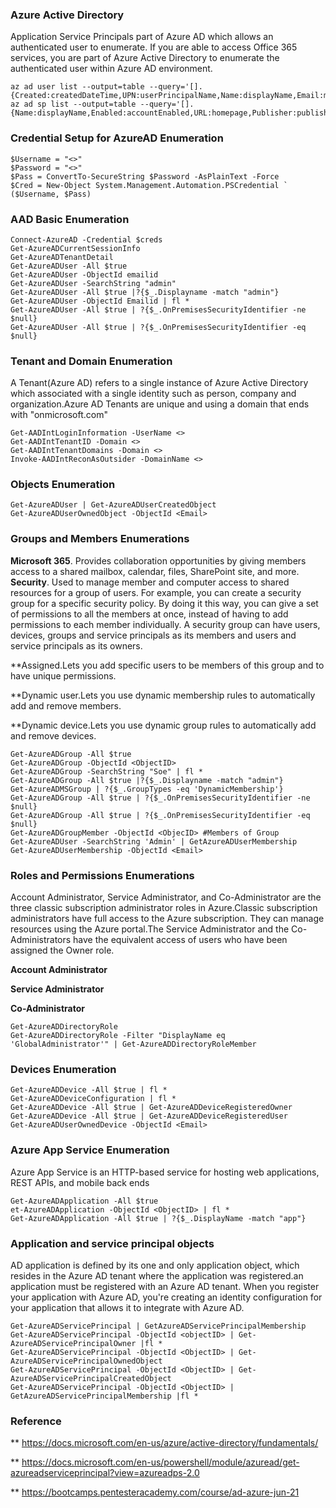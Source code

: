 ### Azure Active Directory
Application Service Principals part of Azure AD which allows an authenticated user to enumerate. If you are able to access Office 365 services, you are part of Azure Active Directory to enumerate the authenticated user within Azure AD environment. 

```
az ad user list --output=table --query='[].{Created:createdDateTime,UPN:userPrincipalName,Name:displayName,Email:mail,UserId:mailNickname,Enabled:accountEnabled}'
az ad sp list --output=table --query='[].{Name:displayName,Enabled:accountEnabled,URL:homepage,Publisher:publisherName,MetadataURL:samlMetadataUrl}'
```


### Credential Setup for AzureAD Enumeration
```
$Username = "<>"
$Password = "<>"
$Pass = ConvertTo-SecureString $Password -AsPlainText -Force
$Cred = New-Object System.Management.Automation.PSCredential `
($Username, $Pass)
```
### AAD Basic Enumeration
```
Connect-AzureAD -Credential $creds
Get-AzureADCurrentSessionInfo
Get-AzureADTenantDetail
Get-AzureADUser -All $true
Get-AzureADUser -ObjectId emailid
Get-AzureADUser -SearchString "admin"
Get-AzureADUser -All $true |?{$_.Displayname -match "admin"}
Get-AzureADUser -ObjectId Emailid | fl *
Get-AzureADUser -All $true | ?{$_.OnPremisesSecurityIdentifier -ne $null}
Get-AzureADUser -All $true | ?{$_.OnPremisesSecurityIdentifier -eq $null}

```
### Tenant and Domain Enumeration
A Tenant(Azure AD) refers to a single instance of Azure Active Directory which associated with a single identity such as person, company and  organization.Azure AD Tenants are unique and using a domain that ends with "onmicrosoft.com"
```
Get-AADIntLoginInformation -UserName <>
Get-AADIntTenantID -Domain <>
Get-AADIntTenantDomains -Domain <>
Invoke-AADIntReconAsOutsider -DomainName <>
```
### Objects Enumeration
```
Get-AzureADUser | Get-AzureADUserCreatedObject
Get-AzureADUserOwnedObject -ObjectId <Email>
```
### Groups and Members Enumerations
**Microsoft 365**. Provides collaboration opportunities by giving members access to a shared mailbox, calendar, files, SharePoint site, and more. 
**Security**. Used to manage member and computer access to shared resources for a group of users. For example, you can create a security group for a specific security policy. By doing it this way, you can give a set of permissions to all the members at once, instead of having to add permissions to each member individually. A security group can have users, devices, groups and service principals as its members and users and service principals as its owners. 

**Assigned.Lets you add specific users to be members of this group and to have unique permissions. 

**Dynamic user.Lets you use dynamic membership rules to automatically add and remove members.

**Dynamic device.Lets you use dynamic group rules to automatically add and remove devices.

```
Get-AzureADGroup -All $true
Get-AzureADGroup -ObjectId <ObjectID>
Get-AzureADGroup -SearchString "Soe" | fl *
Get-AzureADGroup -All $true |?{$_.Displayname -match "admin"}
Get-AzureADMSGroup | ?{$_.GroupTypes -eq 'DynamicMembership'}
Get-AzureADGroup -All $true | ?{$_.OnPremisesSecurityIdentifier -ne $null}
Get-AzureADGroup -All $true | ?{$_.OnPremisesSecurityIdentifier -eq $null}
Get-AzureADGroupMember -ObjectId <ObjecID> #Members of Group
Get-AzureADUser -SearchString 'Admin' | GetAzureADUserMembership
Get-AzureADUserMembership -ObjectId <Email>
```
### Roles and Permissions Enumerations
Account Administrator, Service Administrator, and Co-Administrator are the three classic subscription administrator roles in Azure.Classic subscription administrators have full access to the Azure subscription. They can manage resources using the Azure portal.The Service Administrator and the Co-Administrators have the equivalent access of users who have been assigned the Owner role.

**Account Administrator**

**Service Administrator**

**Co-Administrator**



```
Get-AzureADDirectoryRole
Get-AzureADDirectoryRole -Filter "DisplayName eq 'GlobalAdministrator'" | Get-AzureADDirectoryRoleMember
```
### Devices Enumeration
```
Get-AzureADDevice -All $true | fl *
Get-AzureADDeviceConfiguration | fl *
Get-AzureADDevice -All $true | Get-AzureADDeviceRegisteredOwner
Get-AzureADDevice -All $true | Get-AzureADDeviceRegisteredUser
Get-AzureADUserOwnedDevice -ObjectId <Email>
```
### Azure App Service Enumeration
Azure App Service is an HTTP-based service for hosting web applications, REST APIs, and mobile back ends
```
Get-AzureADApplication -All $true
et-AzureADApplication -ObjectId <ObjectID> | fl *
Get-AzureADApplication -All $true | ?{$_.DisplayName -match "app"}

```
### Application and service principal objects 
AD application is defined by its one and only application object, which resides in the Azure AD tenant where the application was registered.an application must be registered with an Azure AD tenant. When you register your application with Azure AD, you're creating an identity configuration for your application that allows it to integrate with Azure AD.
```
Get-AzureADServicePrincipal | GetAzureADServicePrincipalMembership
Get-AzureADServicePrincipal -ObjectId <objectID> | Get-AzureADServicePrincipalOwner |fl *
Get-AzureADServicePrincipal -ObjectId <ObjectID> | Get-AzureADServicePrincipalOwnedObject
Get-AzureADServicePrincipal -ObjectId <ObjectID> | Get-AzureADServicePrincipalCreatedObject
Get-AzureADServicePrincipal -ObjectId <ObjectID> | GetAzureADServicePrincipalMembership |fl *
```


### Reference 
** https://docs.microsoft.com/en-us/azure/active-directory/fundamentals/

** https://docs.microsoft.com/en-us/powershell/module/azuread/get-azureadserviceprincipal?view=azureadps-2.0

** https://bootcamps.pentesteracademy.com/course/ad-azure-jun-21

